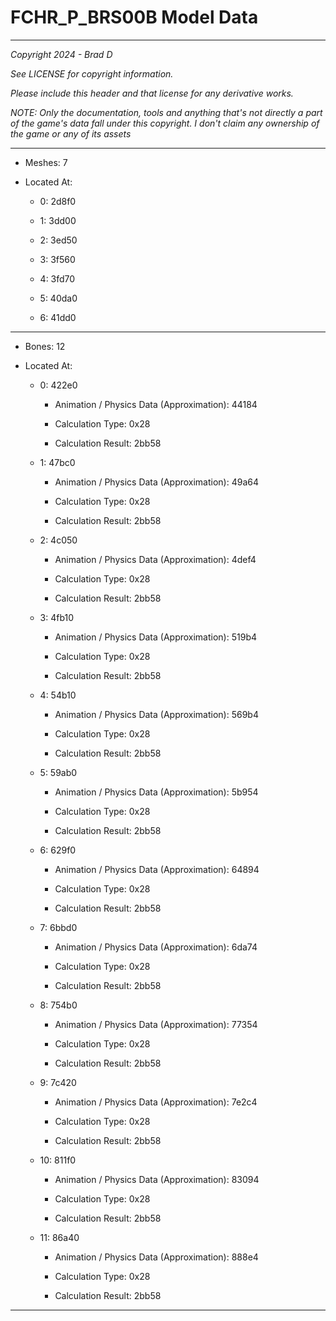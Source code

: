 # FCHR_P_BRS00B Model Data

---

*Copyright 2024 - Brad D*

*See LICENSE for copyright information.*

*Please include this header and that license for any derivative works.*

*NOTE: Only the documentation, tools and anything that's not directly a part of the game's data fall under this copyright. I don't claim any ownership of the game or any of its assets*

---

* Meshes: 7

* Located At:

  * 0: 2d8f0

  * 1: 3dd00

  * 2: 3ed50

  * 3: 3f560

  * 4: 3fd70

  * 5: 40da0

  * 6: 41dd0

---

* Bones: 12

* Located At:

  * 0: 422e0

    * Animation / Physics Data (Approximation): 44184

    * Calculation Type: 0x28

    * Calculation Result: 2bb58

  * 1: 47bc0

    * Animation / Physics Data (Approximation): 49a64

    * Calculation Type: 0x28

    * Calculation Result: 2bb58

  * 2: 4c050

    * Animation / Physics Data (Approximation): 4def4

    * Calculation Type: 0x28

    * Calculation Result: 2bb58

  * 3: 4fb10

    * Animation / Physics Data (Approximation): 519b4

    * Calculation Type: 0x28

    * Calculation Result: 2bb58

  * 4: 54b10

    * Animation / Physics Data (Approximation): 569b4

    * Calculation Type: 0x28

    * Calculation Result: 2bb58

  * 5: 59ab0

    * Animation / Physics Data (Approximation): 5b954

    * Calculation Type: 0x28

    * Calculation Result: 2bb58

  * 6: 629f0

    * Animation / Physics Data (Approximation): 64894

    * Calculation Type: 0x28

    * Calculation Result: 2bb58

  * 7: 6bbd0

    * Animation / Physics Data (Approximation): 6da74

    * Calculation Type: 0x28

    * Calculation Result: 2bb58

  * 8: 754b0

    * Animation / Physics Data (Approximation): 77354

    * Calculation Type: 0x28

    * Calculation Result: 2bb58

  * 9: 7c420

    * Animation / Physics Data (Approximation): 7e2c4

    * Calculation Type: 0x28

    * Calculation Result: 2bb58

  * 10: 811f0

    * Animation / Physics Data (Approximation): 83094

    * Calculation Type: 0x28

    * Calculation Result: 2bb58

  * 11: 86a40

    * Animation / Physics Data (Approximation): 888e4

    * Calculation Type: 0x28

    * Calculation Result: 2bb58

---

